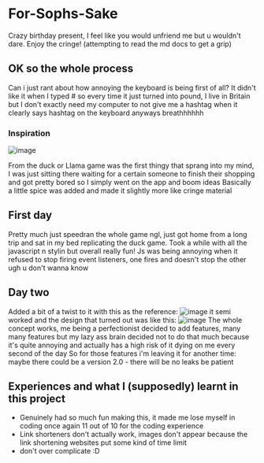 # For-Sophs-Sake
Crazy birthday present, I feel like you would unfriend me but u wouldn't dare. Enjoy the cringe!
(attempting to read the md docs to get a grip)
## OK so the whole process
Can i just rant about how annoying the keyboard is being first of all? It didn't like it when I typed # so every time it just turned into pound, I live in Britain but I don't exactly need my computer to not give me a hashtag when it clearly says hashtag on the keyboard
anyways breathhhhhh 
### Inspiration
![image](https://github.com/ACpanda1408/For-Sophs-Sake/assets/103527608/bb8c87eb-8c82-4325-9a2f-c7f46f08b49d)

From the duck or Llama game was the first thingy that sprang into my mind, I was just sitting there waiting for a certain someone to finish their shopping and got pretty bored so I simply went on the app and boom ideas
Basically a little spice was added and made it slightly more like cringe material

## First day 
Pretty much just speedran the whole game ngl, just got home from a long trip and sat in my bed replicating the duck game. Took a while with all the javascript n stylin but overall really fun!
Js was being annoying when it refused to stop firing event listeners, one fires and doesn't stop the other ugh u don't wanna know

## Day two 
Added a bit of a twist to it with this as the reference:
![image](https://github.com/ACpanda1408/For-Sophs-Sake/assets/103527608/b9b197fc-cab6-49c8-9d1f-40bae37ac69a)
it semi worked and the design that turned out was like this:
![image](https://github.com/ACpanda1408/For-Sophs-Sake/assets/103527608/6208beb5-a805-4aeb-878f-0deb09e3023b)
The whole concept works, me being a perfectionist decided to add features, many many features but my lazy ass brain decided not to do that much because it's quite annoying and actually has a high risk of it dying on me every second of the day
So for those features i'm leaving it for another time: maybe there could be a version 2.0 - there will be no leaks be patient

## Experiences and what I (supposedly) learnt in this project
- Genuinely had so much fun making this, it made me lose myself in coding once again 11 out of 10 for the coding experience
- Link shorteners don't actually work, images don't appear because the link shortening websites put some kind of time limit
- don't over complicate :D
